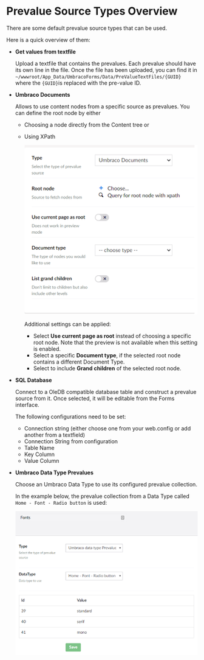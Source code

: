 # Prevalue Source Types Overview

There are some default prevalue source types that can be used.

Here is a quick overview of them:

*   **Get values from textfile**

    Upload a textfile that contains the prevalues. Each prevalue should have its own line in the file. Once the file has been uploaded, you can find it in `~/wwwroot/App_Data/UmbracoForms/Data/PreValueTextFiles/{GUID}` where the `{GUID}`is replaced with the pre-value ID.
*   **Umbraco Documents**

    Allows to use content nodes from a specific source as prevalues. You can define the root node by either

    * Choosing a node directly from the Content tree or
    *   Using XPath

        ![Umbraco Documents as prevalue sources](../../../../11/umbraco-forms/editor/defining-and-attaching-prevaluesources/images/umbraco-documents-v9.png)

        Additional settings can be applied:

        * Select **Use current page as root** instead of choosing a specific root node. Note that the preview is not available when this setting is enabled.
        * Select a specific **Document type**, if the selected root node contains a different Document Type.
        * Select to include **Grand children** of the selected root node.
*   **SQL Database**

    Connect to a OleDB compatible database table and construct a prevalue source from it. Once selected, it will be editable from the Forms interface.

    The following configurations need to be set:

    * Connection string (either choose one from your web.config or add another from a textfield)
    * Connection String from configuration
    * Table Name
    * Key Column
    * Value Column
*   **Umbraco Data Type Prevalues**

    Choose an Umbraco Data Type to use its configured prevalue collection.

    In the example below, the prevalue collection from a Data Type called `Home - Font - Radio button` is used:

    ![Data Type prevalues](../../../../11/umbraco-forms/editor/defining-and-attaching-prevaluesources/images/datatype-prevalues.png)
